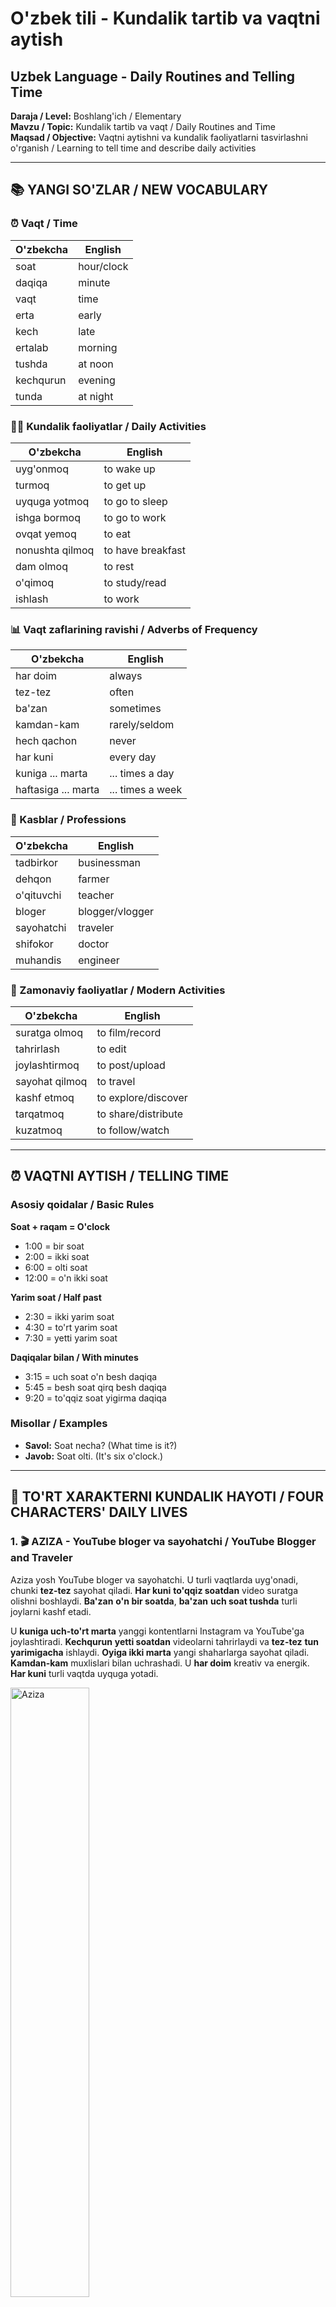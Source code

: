 # O'zbek tili - Kundalik tartib va vaqtni aytish
## Uzbek Language - Daily Routines and Telling Time

**Daraja / Level:** Boshlang'ich / Elementary  
**Mavzu / Topic:** Kundalik tartib va vaqt / Daily Routines and Time  
**Maqsad / Objective:** Vaqtni aytishni va kundalik faoliyatlarni tasvirlashni o'rganish / Learning to tell time and describe daily activities

---

## 📚 YANGI SO'ZLAR / NEW VOCABULARY

### ⏰ Vaqt / Time
| O'zbekcha | English |
|-----------|---------|
| soat | hour/clock |
| daqiqa | minute |
| vaqt | time |
| erta | early |
| kech | late |
| ertalab | morning |
| tushda | at noon |
| kechqurun | evening |
| tunda | at night |

### 🏃‍♂️ Kundalik faoliyatlar / Daily Activities
| O'zbekcha | English |
|-----------|---------|
| uyg'onmoq | to wake up |
| turmoq | to get up |
| uyquga yotmoq | to go to sleep |
| ishga bormoq | to go to work |
| ovqat yemoq | to eat |
| nonushta qilmoq | to have breakfast |
| dam olmoq | to rest |
| o'qimoq | to study/read |
| ishlash | to work |

### 📊 Vaqt zaflarining ravishi / Adverbs of Frequency
| O'zbekcha | English |
|-----------|---------|
| har doim | always |
| tez-tez | often |
| ba'zan | sometimes |
| kamdan-kam | rarely/seldom |
| hech qachon | never |
| har kuni | every day |
| kuniga ... marta | ... times a day |
| haftasiga ... marta | ... times a week |

### 👔 Kasblar / Professions
| O'zbekcha | English |
|-----------|---------|
| tadbirkor | businessman |
| dehqon | farmer |
| o'qituvchi | teacher |
| bloger | blogger/vlogger |
| sayohatchi | traveler |
| shifokor | doctor |
| muhandis | engineer |

### 📱 Zamonaviy faoliyatlar / Modern Activities
| O'zbekcha | English |
|-----------|---------|
| suratga olmoq | to film/record |
| tahrirlash | to edit |
| joylashtirmoq | to post/upload |
| sayohat qilmoq | to travel |
| kashf etmoq | to explore/discover |
| tarqatmoq | to share/distribute |
| kuzatmoq | to follow/watch |

---

## ⏰ VAQTNI AYTISH / TELLING TIME

### Asosiy qoidalar / Basic Rules

**Soat + raqam = O'clock**
- 1:00 = bir soat
- 2:00 = ikki soat  
- 6:00 = olti soat
- 12:00 = o'n ikki soat

**Yarim soat / Half past**
- 2:30 = ikki yarim soat
- 4:30 = to'rt yarim soat
- 7:30 = yetti yarim soat

**Daqiqalar bilan / With minutes**
- 3:15 = uch soat o'n besh daqiqa
- 5:45 = besh soat qirq besh daqiqa
- 9:20 = to'qqiz soat yigirma daqiqa

### Misollar / Examples
- **Savol:** Soat necha? (What time is it?)
- **Javob:** Soat olti. (It's six o'clock.)

---

## 👥 TO'RT XARAKTERNI KUNDALIK HAYOTI / FOUR CHARACTERS' DAILY LIVES

### 1. 🎬 AZIZA - YouTube bloger va sayohatchi / YouTube Blogger and Traveler

Aziza yosh YouTube bloger va sayohatchi. U turli vaqtlarda uyg'onadi, chunki **tez-tez** sayohat qiladi. **Har kuni** **to'qqiz soatdan** video suratga olishni boshlaydi. **Ba'zan** **o'n bir soatda**, **ba'zan** **uch soat tushda** turli joylarni kashf etadi.

U **kuniga uch-to'rt marta** yanggi kontentlarni Instagram va YouTube'ga joylashtiradi. **Kechqurun** **yetti soatdan** videolarni tahrirlaydi va **tez-tez** **tun yarimigacha** ishlaydi. **Oyiga ikki marta** yangi shaharlarga sayohat qiladi. **Kamdan-kam** muxlislari bilan uchrashadi. U **har doim** kreativ va energik. **Har kuni** turli vaqtda uyquga yotadi.

<img src="./images/aziza.png" alt="Aziza" style="width: 50%; height: auto;">

**Translation:** Aziza is a young YouTube blogger and traveler. She wakes up at different times because she travels often. Every day she starts filming videos at nine o'clock. Sometimes at eleven o'clock, sometimes at three in the afternoon she explores different places. She posts new content on Instagram and YouTube three-four times a day. In the evening from seven o'clock she edits videos and often works until midnight. She travels to new cities twice a month. She rarely meets with fans. She is always creative and energetic. She goes to sleep at different times every day.

**Verb List:**
1. uyg'onadi
2. sayohat qiladi
3. suratga olishni boshlaydi
4. kashf etadi
5. joylashtiradi
6. tahrirlaydi
7. ishlaydi
8. uchrashadi
9. uyquga yotadi

### 2. 💼 ANVAR - Millioner tadbirkor / Millionaire Businessman

Anvar boy tadbirkor. U **har kuni** **olti soatda** uyg'onadi. **Olti yarim soatda** sport bilan mashg'ul bo'ladi va **tez-tez** yuguradi. **Sakkiz soatda** maxsus nonushta qiladi. **To'qqiz soatda** o'zining katta ofisiga boradi. 

U **tez-tez** muhim uchrashuvlar o'tkazadi va **kuniga besh-olti marta** telefon qo'ng'iroqlari qabul qiladi. **Ba'zan** **yetti soat kechqurun** maxsus restoranlarda kechki ovqat yeydi. **Kamdan-kam** xayriya tadbirlarida ishtirok etadi. **O'n bir soatda** uyquga yotadi.

**Translation:** Anvar is a wealthy businessman. He wakes up every day at six o'clock. At six-thirty he exercises and often goes running. At eight o'clock he has a special breakfast. At nine o'clock he goes to his big office. He often holds important meetings and receives phone calls five-six times a day. Sometimes at seven in the evening he eats dinner at special restaurants. He rarely participates in charity events. He goes to sleep at eleven o'clock.

**Verb List:**
1. uyg'onadi
2. mashg'ul bo'ladi
3. yuguradi
4. nonushta qiladi
5. boradi
6. uchrashuvlar o'tkazadi
7. qabul qiladi
8. yeydi
9. ishtirok etadi
10. uyquga yotadi

### 3. 🌾 KARIM - Sadoqatli dehqon / Humble Farmer

Karim oddiy dehqon. U **har kuni** **to'rt yarim soatda** uyg'onadi. **Besh soatda** mollarga g'amxo'rlik qiladi va **har doim** ularni boqadi. **Olti soatda** dala ishlariga boradi va **kun bo'yi** qattiq ishlaydi.

**O'n ikki soatda** oddiy tushlik qiladi - non, piyoz va choy. **Olti soat kechqurun** uyga qaytadi. **Yetti soat kechqurun** oilasi bilan kechki ovqat yeydi. U **kamdan-kam** dam oladi, chunki ish ko'p. **To'qqiz soatda** uyquga yotadi va **har doim** charchagan bo'ladi.

**Translation:** Karim is a simple farmer. He wakes up every day at four-thirty. At five o'clock he takes care of the livestock and always feeds them. At six o'clock he goes to field work and works hard all day. At twelve o'clock he has a simple lunch - bread, onions and tea. At six in the evening he returns home. At seven in the evening he eats dinner with his family. He rarely rests because there is a lot of work. He goes to sleep at nine o'clock and is always tired.

**Verb List:**
1. uyg'onadi
2. g'amxo'rlik qiladi
3. boqadi
4. boradi
5. ishlaydi
6. tushlik qiladi
7. qaytadi
8. yeydi
9. dam oladi
10. uyquga yotadi
11. charchagan bo'ladi

### 4. 👩‍🏫 DILNOZA - O'rta maktab o'qituvchisi / Middle School Teacher

Dilnoza o'rta maktab o'qituvchisi. U **har kuni** **yetti soatda** uyg'onadi va **yetti yarim soatda** nonushta qiladi. **Sakkiz soatda** maktabga boradi va **sakkiz yarim soatdan** dars berishni boshlaydi.

U **kuniga besh marta** turli sinflarda dars beradi va **tez-tez** o'quvchilar bilan gaplashadi. **Ikki soat tushda** uyga qaytadi va **ba'zan** **to'rt soat kechqurun** uy vazifalarini tekshiradi. **Haftasiga ikki marta** ota-onalar bilan uchrashadi. U **har doim** sabr-toqatli va mehribon. **O'n soatda** uyquga yotadi.

**Translation:** Dilnoza is a middle school teacher. She wakes up every day at seven o'clock and has breakfast at seven-thirty. She goes to school at eight o'clock and starts teaching at eight-thirty. She teaches five times a day in different classes and often talks with students. She returns home at two in the afternoon and sometimes checks homework at four in the evening. She meets with parents twice a week. She is always patient and kind. She goes to sleep at ten o'clock.

**Verb List:**
1. uyg'onadi
2. nonushta qiladi
3. boradi
4. boshlaydi
5. dars beradi
6. gaplashadi
7. qaytadi
8. tekshiradi
9. uchrashadi
10. uyquga yotadi

---

## 🎯 MAQSADLI FE'LLAR / TARGET VERBS FROM STORIES

### Asosiy fe'llar / Main Verbs
Bu fe'llarni ishlatib, har bir qahramon haqida gaplar tuzing. 
*Use these verbs to create sentences about each character.*

| Fe'l / Verb | Ma'nosi / Meaning | Misol / Example |
|-------------|-------------------|-----------------|
| **uyg'onmoq** | to wake up | Anvar har kuni olti soatda uyg'onadi |
| **turmoq** | to get up | Men yetti soatda turaman |
| **bormoq** | to go | Dilnoza maktabga boradi |
| **qaytmoq** | to return | Karim kechqurun uyga qaytadi |
| **yotmoq** | to go to sleep | Aziza turli vaqtda uyquga yotadi |

### Ish fe'llari / Work Verbs
| Fe'l / Verb | Ma'nosi / Meaning | Misol / Example |
|-------------|-------------------|-----------------|
| **ishlash** | to work | Karim dalada ishlaydi |
| **dars bermoq** | to teach | Dilnoza maktabda dars beradi |
| **uchrashuvlar o'tkazmoq** | to hold meetings | Anvar muhim uchrashuvlar o'tkazadi |
| **suratga olmoq** | to film/record | Aziza video suratga oladi |
| **tahrirlash** | to edit | Aziza videolarni tahrirlaydi |

### Ovqat fe'llari / Food Verbs
| Fe'l / Verb | Ma'nosi / Meaning | Misol / Example |
|-------------|-------------------|-----------------|
| **nonushta qilmoq** | to have breakfast | Anvar sakkiz soatda nonushta qiladi |
| **ovqat yemoq** | to eat | Karim oddiy ovqat yeydi |
| **tushlik qilmoq** | to have lunch | Karim o'n ikki soatda tushlik qiladi |

### Boshqa muhim fe'llar / Other Important Verbs
| Fe'l / Verb | Ma'nosi / Meaning | Misol / Example |
|-------------|-------------------|-----------------|
| **sport bilan mashg'ul bo'lmoq** | to exercise | Anvar tez-tez sport qiladi |
| **g'amxo'rlik qilmoq** | to take care of | Karim mollarga g'amxo'rlik qiladi |
| **tekshirmoq** | to check | Dilnoza uy vazifalarini tekshiradi |
| **sayohat qilmoq** | to travel | Aziza tez-tez sayohat qiladi |
| **kashf etmoq** | to explore | Aziza yangi joylarni kashf etadi |
| **joylashtirmoq** | to post/upload | Aziza kontentlarni joylashtiradi |

---

## 📝 MASHQLAR / PRACTICE EXERCISES

### Mashq 1: Vaqtni moslashtiring / Match the Times
Quyidagi vaqtlarni to'g'ri so'zlar bilan moslashtiring:

1. 6:00 → _________ soat
2. 4:30 → _________ yarim soat  
3. 7:15 → _________ soat o'n besh daqiqa
4. 12:00 → _________ soat
5. 9:45 → _________ soat qirq besh daqiqa

**Javoblar:** a) to'rt  b) olti  c) yetti  d) o'n ikki  e) to'qqiz

### Mashq 2: Savollarga javob bering / Answer the Questions

1. Anvar soat nechada uyg'onadi?
2. Karim qaysi vaqtda dala ishlariga boradi?
3. Dilnoza haftasiga necha marta ota-onalar bilan uchrashadi?
4. Kim eng erta uyg'onadi?
5. Qaysi kahramon tez-tez sport bilan mashg'ul bo'ladi?

### Mashq 3: Bo'sh joylarni to'ldiring / Fill in the Blanks
Quyidagi gaplarda to'g'ri ravishlarni qo'ying:

1. Anvar _______ muhim uchrashuvlar o'tkazadi. (tez-tez/kamdan-kam)
2. Karim _______ dam oladi. (har doim/kamdan-kam)  
3. Dilnoza _______ ota-onalar bilan uchrashadi. (haftasiga ikki marta/kuniga uch marta)
4. Anvar _______ xayriya tadbirlarida ishtirok etadi. (tez-tez/kamdan-kam)
5. Karim _______ mollarga g'amxo'rlik qiladi. (ba'zan/har doim)

### Mashq 4: O'zingizning kundalik tartibingizni yozing / Write Your Daily Routine
5 ta gap yozing va quyidagi so'zlarni ishlating:
- Vaqt (soat nechada?)
- Kamida 2 ta ravish (tez-tez, ba'zan, har doim, kamdan-kam)
- Kundalik faoliyatlar

**Misol:**
Men har kuni yetti soatda uyg'onaman. Tez-tez ertalab sport qilaman...

---

## 🗣️ KOMMUNIKATIV MASHQLAR / COMMUNICATIVE EXERCISES

### Mashq 5: Rol o'ynash / Role Play
Guruhda ishlang. Bir talaba qahramon bo'ladi, boshqalari savollar beradi.

**A talaba:** Sen Anvarsan. O'zingning kundalik tartibingni aytib ber.
**B talaba:** Men Anvarmam. Men har kuni olti soatda uyg'onaman. Keyin...

**Navbat:**
- Aziza (YouTube bloger)
- Anvar (millioner tadbirkor)
- Karim (dehqon) 
- Dilnoza (o'qituvchi)

### Mashq 6: Taqqoslash / Character Comparison
Quyidagi jadvalni to'ldiring va juftlikda muhokama qiling:

| Savol | Aziza | Anvar | Karim | Dilnoza |
|-------|-------|-------|-------|---------|
| Soat nechada uyg'onadi? | turli vaqtda | 6:00 | 4:30 | 7:00 |
| Eng ko'p nima qiladi? | _______ | _______ | _______ | _______ |
| Qaysi ravishni tez-tez ishlatadi? | _______ | _______ | _______ | _______ |

**Muhokama savollar:**
- Kim eng erta uyg'onadi? Nega?
- Qaysi kahramon eng band? 
- Sen qaysi qahramon bilan o'xshashsan?

### Mashq 7: Intervyu / Interview Activity
Juftlikda ishlang. Bir talaba jurnalist, ikkinchisi qahramon.

**Jurnalist savollari:**
1. Siz soat nechada uyg'onasiz?
2. Ertalab birinchi nima qilasiz?
3. Ishda necha soat o'tirasiz?
4. Tez-tez nima qilasiz?
5. Kechqurun soat nechada uyquga yotasiz?

**Javob beruvchi:** Maqsadli fe'llar jadvalidan foydalaning!

### Mashq 8: Vaqt va faoliyat / Time and Activity
Quyidagi vaqtlarda har bir qahramon nima qilayotganini ayting:

**Soat 6:00 da:**
- Aziza: _______
- Anvar: uyg'onadi
- Karim: _______
- Dilnoza: _______

**Soat 12:00 da:**
- Aziza: _______
- Anvar: _______
- Karim: tushlik qiladi
- Dilnoza: _______

### Mashq 9: O'zingizning qahramoningizni yarating / Create Your Own Character
Maqsadli fe'llardan foydalanib, yangi qahramon yarating:

**Qahramon nomi:** _______
**Kasbi:** _______
**Uyg'onish vaqti:** _______

**Kundalik tartib (5 ta gap yozing):**
1. _______ soatda uyg'onadi va _______
2. Tez-tez _______
3. Ba'zan _______
4. Kamdan-kam _______
5. _______ soatda uyquga yotadi.

### Mashq 10: Kichik guruh muhokamasi / Small Group Discussion
3-4 kishilik guruhlarda quyidagi mavzularni muhokama qiling:

**Mavzu 1:** "Qaysi kahramon eng samarali kun o'tkazadi?"
**Mavzu 2:** "Zamonaviy texnologiya (Aziza kabi) hayotni osonlashtirami?"
**Mavzu 3:** "Qaysi kasb eng qiyin? Eng oson?"

**Foydali iboralar:**
- Menimcha... (In my opinion...)
- Men roziman/rozi emasman... (I agree/disagree...)
- Chunki... (Because...)
- Masalan... (For example...)

---

## 🎯 XULOSA VA TAKRORLASH / SUMMARY AND REVIEW

### Asosiy mavzular / Key Topics Covered:
✅ Vaqtni aytish (soat, yarim, daqiqalar)  
✅ Kundalik faoliyatlar va maqsadli fe'llar  
✅ Vaqt ravishlarining ishlashi  
✅ To'rt xil hayot tarzidagi odamlarning kundalik tartibları  
✅ Kommunikativ mashqlar va rol o'ynash  

### Eslab qoling / Remember:
- **soat + raqam** = o'clock time
- **yarim** = half past
- **har doim > tez-tez > ba'zan > kamdan-kam > hech qachon**
- Vaqt bilan bog'liq savollar: **Soat necha?** (What time is it?)

### Uy vazifasi / Homework:
1. Oila a'zolaringizning kundalik tartibini so'rang va maqsadli fe'llarni ishlatib yozing
2. Yangi so'zlarni yodlang (ayniqsa zamonaviy faoliyatlar)
3. Har kuni soatga qarab vaqtni o'zbekcha aytishni mashq qiling
4. To'rt qahramon haqida 2 ta taqqoslash gapi yozing
5. O'zingizning kundalik tartibingizni Aziza yoki Anvar kabi tasvirlab yozing

---

## 📖 QO'SHIMCHA RESURSLAR / ADDITIONAL RESOURCES

### Foydali iboralar / Useful Phrases:
- **Soat necha?** - What time is it?
- **Vaqt yo'q** - No time
- **Vaqtida** - On time  
- **Kechikdim** - I'm late
- **Ertaroq** - Earlier
- **Kecharoq** - Later

### Raqamlar 1-12 / Numbers 1-12:
1 - bir, 2 - ikki, 3 - uch, 4 - to'rt, 5 - besh, 6 - olti, 7 - yetti, 8 - sakkiz, 9 - to'qqiz, 10 - o'n, 11 - o'n bir, 12 - o'n ikki

---

**O'qituvchi uchun eslatma / Teacher's Note:**  
Bu darslikda elementar darajadagi o'quvchilar uchun vaqt va kundalik tartib mavzusi chuqur o'rganiladi. Har bir mashqni talabalar bilan birga bajaring va yangi so'zlarni takrorlashni unutmang.

**Muvaffaqiyat bilan o'rganing! / Learn Successfully!** 🌟 